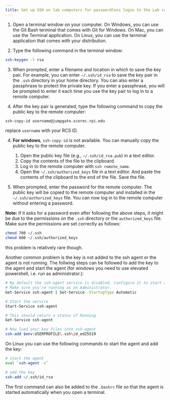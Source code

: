 ```yaml
---
title: Set up SSH on lab computers for passwordless login to the Lab computers
---
```


1. Open a terminal window on your computer. On Windows, you can use the Git Bash terminal that comes with Git for Windows. On Mac, you can use the Terminal application. On Linux, you can use the terminal application that comes with your distribution.

2. Type the following command in the terminal window:

```bash
ssh-keygen -t rsa
```

3. When prompted, enter a filename and location in which to save the key pair. For example, you can enter `~/.ssh/id_rsa` to save the key pair in the `.ssh` directory in your home directory. You can also enter a passphrase to protect the private key. If you enter a passphrase, you will be prompted to enter it each time you use the key pair to log in to a remote computer.

4. After the key pair is generated, type the following command to copy the public key to the remote computer:

```bash
ssh-copy-id username@jumpgate.scorec.rpi.edu
```
replace `username` with your RCS ID.

4. **For windows**, `ssh-copy-id` is not available. You can manually copy the public key to the remote computer. 

    1. Open the public key file (e.g., `~/.ssh/id_rsa.pub`) in a text editor. 
    2. Copy the contents of the file to the clipboard.
    3. Log in to the remote computer with `ssh remote_name`.
    4. Open the `~/.ssh/authorized_keys` file in a text editor. And paste the contents of the clipboard to the end of the file. Save the file.

5. When prompted, enter the password for the remote computer. The public key will be copied to the remote computer and installed in the `~/.ssh/authorized_keys` file. You can now log in to the remote computer without entering a password.

**Note:** If it asks for a password even after following the above steps, it might be due to the permissions on the `.ssh` directory or the `authorized_keys` file. Make sure the permissions are set correctly as follows:

```bash
chmod 700 ~/.ssh
chmod 600 ~/.ssh/authorized_keys
```
this problem is relatively rare though.

Another common problem is the key is not added to the ssh agent or the agent is not running. The follwing steps can be followed to add the key to the agent and start the agent (for windows you need to use elevated powershell, i.e. run as administrator.):
```bash
# By default the ssh-agent service is disabled. Configure it to start automatically.
# Make sure you're running as an Administrator.
Get-Service ssh-agent | Set-Service -StartupType Automatic

# Start the service
Start-Service ssh-agent

# This should return a status of Running
Get-Service ssh-agent

# Now load your key files into ssh-agent
ssh-add $env:USERPROFILE\.ssh\id_ed25519
```

On Linux you can use the following commands to start the agent and add the key:
```bash
# start the agent
eval `ssh-agent -s`

# add the key
ssh-add ~/.ssh/id_rsa
```
The first command can also be added to the `.bashrc` file so that the agent is started automatically when you open a terminal.